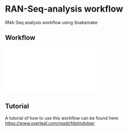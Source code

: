 # RAN-Seq-analysis workflow
RNA-Seq analysis workflow using Snakemake
## Workflow
![Alt text](./workflow/workflow.pdf)
## Tutorial
A tutorial of how to use this workflow can be found here: https://www.overleaf.com/read/rfdsjtndvbwr
